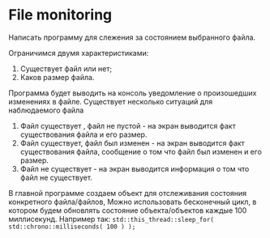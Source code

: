 # File monitoring
Написать программу для слежения за состоянием выбранного файла.

Ограничимся  двумя характеристиками:
1. Существует файл или нет;
2. Каков размер файла.

Программа будет выводить на консоль уведомление о произошедших изменениях в файле.
Существует несколько ситуаций для наблюдаемого файла

1. Файл существует , файл не  пустой - на экран выводится факт существования файла и его  размер.
2. Файл существует, файл был изменен - на экран выводится факт существования файла, сообщение о том что файл был изменен и его размер.  
3. Файл не существует - на экран выводится информация о том что файл не существует.

В главной программе создаем объект для отслеживания состояния конкретного файла/файлов,
Можно использовать бесконечный цикл, в котором будем обновлять состояние объекта/объектов  каждые 100 миллисекунд.
Например так: 
` std::this_thread::sleep_for( std::chrono::milliseconds( 100 ) ); `
